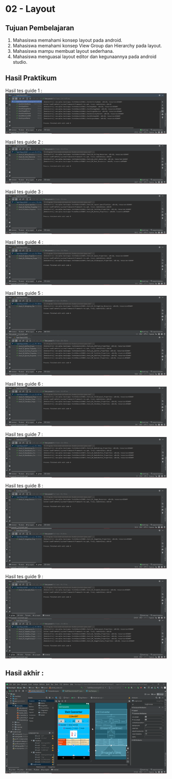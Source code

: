 # 02 - Layout

## Tujuan Pembelajaran

1. Mahasiswa
memahami konsep
layout pada
android.
2. Mahasiswa
memahami konsep
View Group dan
Hierarchy pada
layout.
3. Mahasiswa mampu
membuat layout
sederhana.
4. Mahasiswa
menguasai layout
editor dan
kegunaannya pada
android studio.

## Hasil Praktikum

Hasil tes guide 1 :
![Guide 1](img/A01X-01.png)

Hasil tes guide 2 :
![Guide 2](img/A01X-02.png)

Hasil tes guide 3 :
![Guide 3](img/A01X-03.png)

Hasil tes guide 4 :
![Guide 4](img/A01X-04.png)

Hasil tes guide 5 :
![Guide 5](img/A01X-05.png)

Hasil tes guide 6 :
![Guide 6](img/A01X-06.png)

Hasil tes guide 7 :
![Guide 7](img/A01X-07.png)

Hasil tes guide 8 :
![Guide 8](img/A01X-08.png)

Hasil tes guide 9 :
![Guide 9](img/A01X-09.png)

## Hasil akhir :
![Hasil akhir](img/hasil-akhir.png)